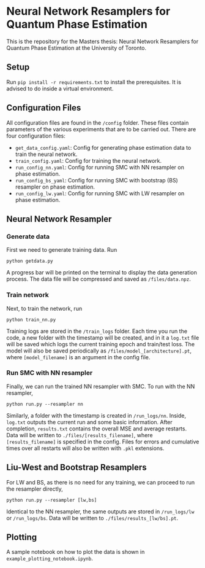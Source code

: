 # Neural Network Resamplers for Quantum Phase Estimation
This is the repository for the Masters thesis: Neural Network Resamplers for Quantum Phase Estimation at the University of Toronto.

## Setup
Run `pip install -r requirements.txt` to install the prerequisites. It is advised to do inside a virtual environment.

## Configuration Files
All configuration files are found in the `/config` folder. These files contain parameters of the various experiments that are to be carried out.
There are four configuration files:

- `get_data_config.yaml`: Config for generating phase estimation data to train the neural network.
- `train_config.yaml`: Config for training the neural network.
- `run_config_nn.yaml`: Config for running SMC with NN resampler on phase estimation.
- `run_config_bs_yaml`: Config for running SMC with bootstrap (BS) resampler on phase estimation.
- `run_config_lw.yaml`: Config for running SMC with LW resampler on phase estimation.

## Neural Network Resampler

### Generate data
First we need to generate training data. Run
```
python getdata.py
```
A progress bar will be printed on the terminal to display the data generation process. The data file will be compressed and saved as `/files/data.npz`.

### Train network
Next, to train the network, run
```
python train_nn.py
```
Training logs are stored in the `/train_logs` folder. Each time you run the code, a new folder with the timestamp will be created, and in it a
`log.txt` file will be saved which logs the current training epoch and train/test loss. The model will also be saved periodically as `/files/model_[architecture].pt`,
where `[model_filename]` is an argument in the config file.

### Run SMC with NN resampler
Finally, we can run the trained NN resampler with SMC. To run with the NN resampler, 
```
python run.py --resampler nn
```
Similarly, a folder with the timestamp is created in `/run_logs/nn`. Inside, `log.txt` outputs the current run and some basic information. After completion, 
`results.txt` contains the overall MSE and average restarts. Data will be written to `./files/[results_filename]`, where `[results_filename]` is specified in the config.
Files for errors and cumulative times over all restarts will also be written with `.pkl` extensions.

## Liu-West and Bootstrap Resamplers
For LW and BS, as there is no need for any training, we can proceed to run the resampler directly,
```
python run.py --resampler [lw,bs]
```
Identical to the NN resampler, the same outputs are stored in `/run_logs/lw` or `/run_logs/bs`. Data will be written to `./files/results_[lw/bs].pt`.

## Plotting
A sample notebook on how to plot the data is shown in `example_plotting_notebook.ipynb`.